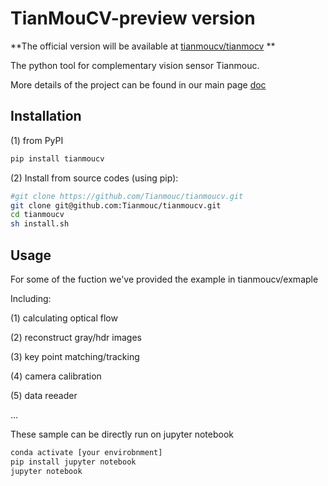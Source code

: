 
# TianMouCV-preview version

**The official version will be available at [tianmoucv/tianmocv](https://github.com/Tianmouc/tianmoucv) **

The python tool for complementary vision sensor Tianmouc.

More details of the project can be found in our main page [doc](http://www.tianmouc.cn:38325)


## Installation

(1) from PyPI

```bash
pip install tianmoucv
```

(2) Install from source codes (using pip):

```bash
#git clone https://github.com/Tianmouc/tianmoucv.git
git clone git@github.com:Tianmouc/tianmoucv.git
cd tianmoucv
sh install.sh
```

## Usage

For some of the fuction we've provided the example in tianmoucv/exmaple

Including:

(1) calculating optical flow

(2) reconstruct gray/hdr images

(3) key point matching/tracking

(4) camera calibration

(5) data reeader

...

These sample can be directly run on jupyter notebook

```bash
conda activate [your envirobnment]
pip install jupyter notebook
jupyter notebook
```


